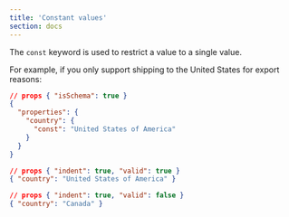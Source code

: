```yaml
---
title: 'Constant values'
section: docs
---
```


<Star label="New in draft 6" />

The `const` keyword is used to restrict a value to a single value.

For example, if you only support shipping to the United States for
export reasons:

```json
// props { "isSchema": true }
{
  "properties": {
    "country": {
      "const": "United States of America"
    }
  }
}
```

```json
// props { "indent": true, "valid": true }
{ "country": "United States of America" }
```

```json
// props { "indent": true, "valid": false }
{ "country": "Canada" }
```

